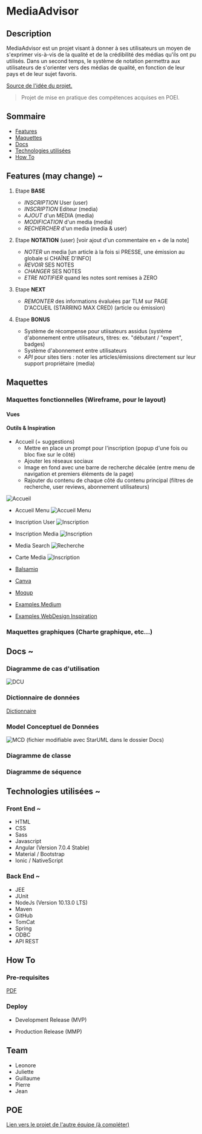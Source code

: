 # MediaAdvisor

## Description

MediaAdvisor est un projet visant à donner à ses utilisateurs un moyen de s'exprimer vis-à-vis de la qualité et de la crédibilité des médias qu'ils ont pu utilisés.
Dans un second temps, le système de notation permettra aux utilisateurs de s'orienter vers des médias de qualité, en fonction de leur pays et de leur sujet favoris.

[Source de l'idée du projet.](https://twitter.com/elonmusk/status/999374720368689153?lang=en)

> Projet de mise en pratique des compétences acquises en POEI.

## Sommaire

- [Features](#features)
- [Maquettes](#maquettes)
- [Docs](#docs)
- [Technologies utilisées](#technologies-utilisées)
- [How To](#how-to)

## Features (may change) ~

1. Etape **BASE**
	- *INSCRIPTION* User (user)
	- *INSCRIPTION* Editeur (media)
	- *AJOUT* d'un MEDIA (media)
	- *MODIFICATION* d'un media (media)
	- *RECHERCHER* d'un media (media & user)

2. Etape **NOTATION** (user) [voir ajout d'un commentaire en + de la note]
	- *NOTER* un media [un article à la fois si PRESSE, une émission au globale si CHAÎNE D'INFO]
	- *REVOIR* SES NOTES
	- *CHANGER* SES NOTES
	- *ETRE NOTIFIER* quand les notes sont remises à ZERO

3. Etape **NEXT**
	- *REMONTER* des informations évaluées par TLM sur PAGE D'ACCUEIL (STARRING MAX CRED) (article ou émission)

4. Etape **BONUS**
	- Système de récompense pour utiisateurs assidus (système d'abonnement entre utilisateurs, titres: ex. "débutant / "expert", badges)
	- Système d'abonnement entre utilisateurs
	- *API* pour sites tiers : noter les articles/émissions directement sur leur support propriétaire (media)

## Maquettes

### Maquettes fonctionnelles (Wireframe, pour le layout)

#### Vues

#### Outils & Inspiration

- Accueil (+ suggestions)
	- Mettre en place un prompt pour l'inscription (popup d'une fois ou bloc fixe sur le côté)
	- Ajouter les réseaux sociaux
	- Image en fond avec une barre de recherche décalée (entre menu de navigation et premiers éléments de la page)
	- Rajouter du contenu de chaque côté du contenu principal (filtres de recherche, user reviews, abonnement utilisateurs)
	
![Accueil](Docs/Maquettes/Accueil.png)
- Accueil Menu
![Accueil Menu](Docs/Maquettes/Accueil_Menu.png)
- Inscription User
![Inscription](Docs/Maquettes/Inscription_User.png)
- Inscription Media
![Inscription](Docs/Maquettes/Inscription_Media.png)
- Media Search
![Recherche](Docs/Maquettes/Media_Search.png)
- Carte Media
![Inscription](Docs/Maquettes/Media_Card.png)


- [Balsamiq](https://balsamiq.com)
- [Canva](https://www.canva.com)
- [Moqup](https://moqups.com/)

- [Examples Medium](https://medium.muz.li/cool-ideas-of-mobile-ui-inspiration-2a4c11a818d2)
- [Examples WebDesign Inspiration](https://www.webdesign-inspiration.com/web-designs/type/mobile-app)

### Maquettes graphiques (Charte graphique, etc...)

## Docs ~

### Diagramme de cas d'utilisation
![DCU](Docs/MA-UC-Diagram.png)

### Dictionnaire de données

[Dictionnaire](Docs/Dictionnaire_de_données.pdf)

### Model Conceptuel de Données

![MCD (fichier modifiable avec StarUML dans le dossier Docs)](Docs/MCD.png)

### Diagramme de classe

### Diagramme de séquence

## Technologies utilisées ~

### Front End ~

- HTML
- CSS
- Sass
- Javascript
- Angular (Version 7.0.4 Stable)
- Material / Bootstrap
- Ionic / NativeScript

### Back End ~

- JEE
- JUnit
- NodeJs (Version 10.13.0 LTS)
- Maven
- GitHub
- TomCat
- Spring
- ODBC 
- API REST

## How To

### Pre-requisites

[PDF](Docs/Pre-requis.pdf)

### Deploy

- Development Release (MVP)

- Production Release (MMP)

## Team

- Leonore
- Juliette
- Guillaume
- Pierre
- Jean


## POE

[Lien vers le projet de l'autre équipe (à compléter)](Docs/Pre-requis.pdf)
